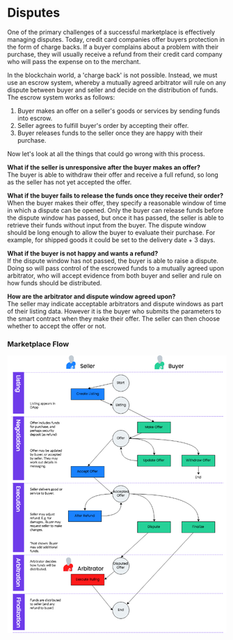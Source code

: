 # Disputes

One of the primary challenges of a successful marketplace is effectively managing disputes. Today, credit card companies offer buyers protection in the form of charge backs. If a buyer complains about a problem with their purchase, they will usually receive a refund from their credit card company who will pass the expense on to the merchant.

In the blockchain world, a 'charge back' is not possible. Instead, we must use an escrow system, whereby a mutually agreed arbitrator will rule on any dispute between buyer and seller and decide on the distribution of funds. The escrow system works as follows:

1. Buyer makes an offer on a seller's goods or services by sending funds into escrow.
2. Seller agrees to fulfill buyer's order by accepting their offer.
3. Buyer releases funds to the seller once they are happy with their purchase.

Now let's look at all the things that could go wrong with this process.

**What if the seller is unresponsive after the buyer makes an offer?**  
The buyer is able to withdraw their offer and receive a full refund, so long as the seller has not yet accepted the offer.

**What if the buyer fails to release the funds once they receive their order?**  
When the buyer makes their offer, they specify a reasonable window of time in which a dispute can be opened. Only the buyer can release funds before the dispute window has passed, but once it has passed, the seller is able to retrieve their funds without input from the buyer. The dispute window should be long enough to allow the buyer to evaluate their purchase. For example, for shipped goods it could be set to the delivery date + 3 days.

**What if the buyer is not happy and wants a refund?**  
If the dispute window has not passed, the buyer is able to raise a dispute. Doing so will pass control of the escrowed funds to a mutually agreed upon arbitrator, who will accept evidence from both buyer and seller and rule on how funds should be distributed.

**How are the arbitrator and dispute window agreed upon?**  
The seller may indicate acceptable arbitrators and dispute windows as part of their listing data. However it is the buyer who submits the parameters to the smart contract when they make their offer. The seller can then choose whether to accept the offer or not.

### Marketplace Flow

![](../.gitbook/assets/listing_transaction_flow-listing_transaction_flow_2.png)

